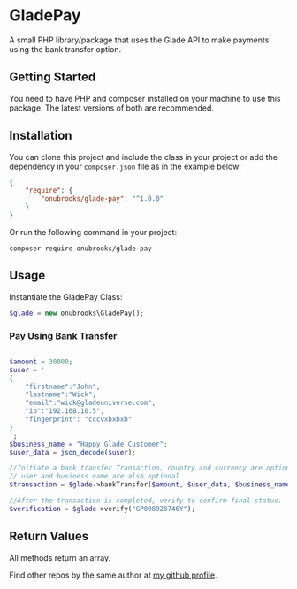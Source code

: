 # GladePay

A small PHP library/package that uses the Glade API to make payments using the bank transfer option.

## Getting Started

You need to have PHP and composer installed on your machine to use this package. The latest versions of both are recommended.

## Installation

You can clone this project and include the class in your project or add the dependency in your `composer.json` file as in the example below:

```json
{
    "require": {
        "onubrooks/glade-pay": "^1.0.0"
    }
}
```

Or run the following command in your project:

 `composer require onubrooks/glade-pay`

## Usage

Instantiate the GladePay Class:

```php
$glade = new onubrooks\GladePay();

```

### Pay Using Bank Transfer

```php

$amount = 30000;
$user = '
{
    "firstname":"John",
    "lastname":"Wick",
    "email":"wick@gladeuniverse.com",
    "ip":"192.168.10.5",
    "fingerprint": "cccvxbxbxb"
}
';
$business_name = "Happy Glade Customer";
$user_data = json_decode($user);

//Initiate a bank transfer Transaction, country and currency are optional and defaults to 'NG' and 'NGN'
// user and business name are also optional
$transaction = $glade->bankTransfer($amount, $user_data, $business_name);

//After the transaction is completed, verify to confirm final status.
$verification = $glade->verify("GP008928746Y");

```

## Return Values

All methods return an array.

Find other repos by the same author at [my github profile](https://github.com/onubrooks).
